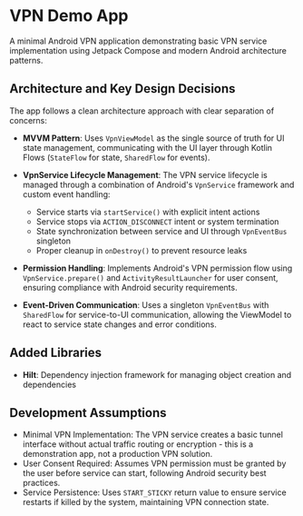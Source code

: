 # VPN Demo App

A minimal Android VPN application demonstrating basic VPN service implementation using Jetpack Compose and modern Android architecture patterns.

## Architecture and Key Design Decisions

The app follows a clean architecture approach with clear separation of concerns:

- **MVVM Pattern**: Uses `VpnViewModel` as the single source of truth for UI state management, communicating with the UI layer through Kotlin Flows (`StateFlow` for state, `SharedFlow` for events).

- **VpnService Lifecycle Management**: The VPN service lifecycle is managed through a combination of Android's `VpnService` framework and custom event handling:
  - Service starts via `startService()` with explicit intent actions
  - Service stops via `ACTION_DISCONNECT` intent or system termination
  - State synchronization between service and UI through `VpnEventBus` singleton
  - Proper cleanup in `onDestroy()` to prevent resource leaks

- **Permission Handling**: Implements Android's VPN permission flow using `VpnService.prepare()` and `ActivityResultLauncher` for user consent, ensuring compliance with Android security requirements.

- **Event-Driven Communication**: Uses a singleton `VpnEventBus` with `SharedFlow` for service-to-UI communication, allowing the ViewModel to react to service state changes and error conditions.

## Added Libraries

- **Hilt**: Dependency injection framework for managing object creation and dependencies

## Development Assumptions

- Minimal VPN Implementation: The VPN service creates a basic tunnel interface without actual traffic routing or encryption - this is a demonstration app, not a production VPN solution.
- User Consent Required: Assumes VPN permission must be granted by the user before service can start, following Android security best practices.
- Service Persistence: Uses `START_STICKY` return value to ensure service restarts if killed by the system, maintaining VPN connection state.